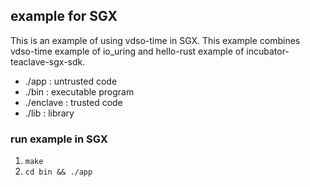 ## example for SGX
This is an example of using vdso-time in SGX. 
This example combines vdso-time example of io_uring and hello-rust example of incubator-teaclave-sgx-sdk.
- ./app : untrusted code
- ./bin : executable program
- ./enclave : trusted code
- ./lib : library

### run example in SGX
1. ```make```
2. ```cd bin && ./app```

